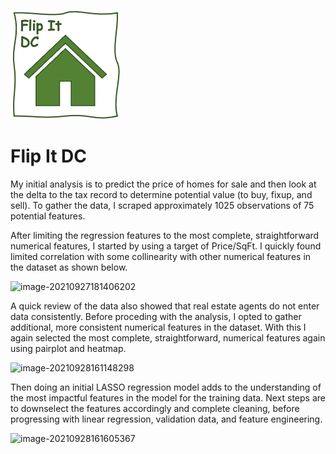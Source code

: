 ![](https://github.com/arbgar/metis/blob/main/Regression/Project/Deliverables/FID_Logo.png)

# Flip It DC

My initial analysis is to predict the price of homes for sale and then look at the delta to the tax record to determine potential value (to buy, fixup, and sell). To gather the data, I scraped approximately 1025 observations of 75 potential features.

After limiting the regression features to the most complete, straightforward numerical features, I started by using a target of Price/SqFt.  I quickly found limited correlation with some collinearity with other numerical features in the dataset as shown below. 

![image-20210927181406202](/Users/alisongarrett/Documents/GitHub/metis/Regression/Project/Deliverables/image-20210927181406202.png)

A quick review of the data also showed that real estate agents do not enter data consistently. Before proceding with the analysis, I opted to gather additional, more consistent numerical features in the dataset. With this I again selected the most complete, straightforward, numerical features again using pairplot and heatmap.

![image-20210928161148298](/Users/alisongarrett/Documents/GitHub/metis/Regression/Project/Deliverables/image-20210928161148298.png)

Then doing an initial LASSO regression model adds to the understanding of the most impactful features in the model for the training data.  Next steps are to downselect the features accordingly and complete cleaning, before progressing with linear regression, validation data, and feature engineering.

![image-20210928161605367](/Users/alisongarrett/Documents/GitHub/metis/Regression/Project/Deliverables/image-20210928161605367.png)
